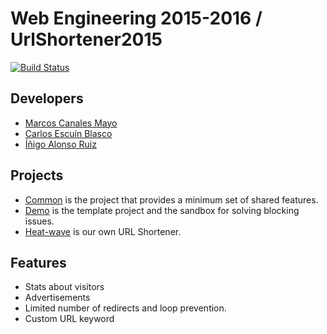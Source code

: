 # Web Engineering 2015-2016 / UrlShortener2015
[![Build Status](https://travis-ci.org/MarcosCM/UrlShortener2015.svg)](https://travis-ci.org/MarcosCM/UrlShortener2015)

## Developers

* [Marcos Canales Mayo](https://github.com/MarcosCM)
* [Carlos Escuín Blasco](https://github.com/xarlieskin)
* [Íñigo Alonso Ruiz](https://github.com/Shathe)

## Projects

* [Common](common) is the project that provides a minimum set of shared features.
* [Demo](demo) is the template project and the sandbox for solving blocking issues.
* [Heat-wave](heat-wave) is our own URL Shortener.

## Features

* Stats about visitors
* Advertisements
* Limited number of redirects and loop prevention.
* Custom URL keyword